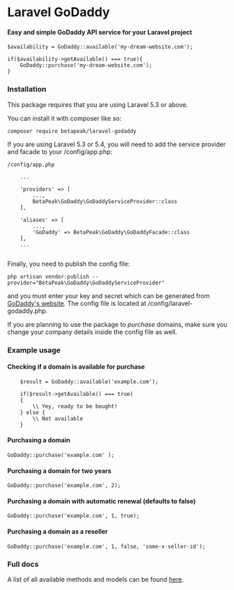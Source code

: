 # Laravel GoDaddy
#### Easy and simple GoDaddy API service for your Laravel project

```
$availability = GoDaddy::available('my-dream-website.com');

if($availability->getAvailable() === true){
    GoDaddy::purchase('my-dream-website.com');
}
```

### Installation

This package requires that you are using Laravel 5.3 or above. 

You can install it with composer like so:
```
composer require betapeak/laravel-godaddy
```

If you are using Laravel 5.3 or 5.4, you will need to add the service provider and
facade to your /config/app.php:

```
/config/app.php

    ...
    
    'providers' => [
        ...,
        BetaPeak\GoDaddy\GoDaddyServiceProvider::class
    ],
    
    'aliases' => [
        ...,
        'GoDaddy' => BetaPeak\GoDaddy\GoDaddyFacade::class
    ],
    ...


```

Finally, you need to publish the config file:

```
php artisan vendor:publish --provider="BetaPeak\GoDaddy\GoDaddyServiceProvider"
```

and you must enter your key and secret which can be generated from [GoDaddy's website](https://developer.godaddy.com/keys/).
The config file is located at /config/laravel-godaddy.php.

If you are planning to use the package to *purchase* domains, make sure you change
your company details inside the config file as well.

### Example usage

#### Checking if a domain is available for purchase
```
    $result = GoDaddy::available('example.com');
    
    if($result->getAvailable() === true)
    {
        \\ Yey, ready to be bought!
    } else {
        \\ Not available
    }
```

#### Purchasing a domain
```
GoDaddy::purchase('example.com' );
```

#### Purchasing a domain for two years
```
GoDaddy::purchase('example.com', 2);
```

#### Purchasing a domain with automatic renewal (defaults to false)
```
GoDaddy::purchase('example.com', 1, true);
```

#### Purchasing a domain as a reseller
```
GoDaddy::purchase('example.com', 1, false, 'some-x-seller-id');
```

### Full docs
A list of all available methods and models can be found [here](https://github.com/gellu/godaddy-api-client).